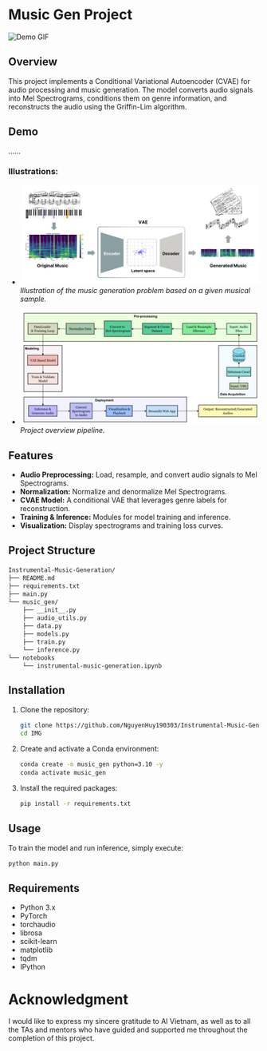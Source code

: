 # Music Gen Project

![Demo GIF](path/to/demo.gif)

## Overview
This project implements a Conditional Variational Autoencoder (CVAE) for audio processing and music generation. The model converts audio signals into Mel Spectrograms, conditions them on genre information, and reconstructs the audio using the Griffin-Lim algorithm.
## Demo
......
### Illustrations:
- ![Illustration](images/Illustration.png)  
  *Illustration of the music generation problem based on a given musical sample.*

- ![Pipeline](images/Pipeline.png)  
  *Project overview pipeline.*
## Features
- **Audio Preprocessing:** Load, resample, and convert audio signals to Mel Spectrograms.
- **Normalization:** Normalize and denormalize Mel Spectrograms.
- **CVAE Model:** A conditional VAE that leverages genre labels for reconstruction.
- **Training & Inference:** Modules for model training and inference.
- **Visualization:** Display spectrograms and training loss curves.

## Project Structure
```
Instrumental-Music-Generation/
├── README.md
├── requirements.txt
├── main.py
└── music_gen/
    ├── __init__.py
    ├── audio_utils.py
    ├── data.py
    ├── models.py
    ├── train.py
    └── inference.py
└── notebooks
    └── instrumental-music-generation.ipynb

```

## Installation

1. Clone the repository:
   ```bash
   git clone https://github.com/NguyenHuy190303/Instrumental-Music-Generation.git IMG
   cd IMG
   ```
2. Create and activate a Conda environment:
   ```bash
   conda create -n music_gen python=3.10 -y
   conda activate music_gen
   ```
3. Install the required packages:
   ```bash
   pip install -r requirements.txt
   ```

## Usage
To train the model and run inference, simply execute:
```bash
python main.py
```

## Requirements
- Python 3.x
- PyTorch
- torchaudio
- librosa
- scikit-learn
- matplotlib
- tqdm
- IPython


# Acknowledgment
I would like to express my sincere gratitude to AI Vietnam, as well as to all the TAs and mentors who have guided and supported me throughout the completion of this project.
